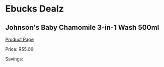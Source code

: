 
# Ebucks Dealz
## Johnson's Baby Chamomile 3-in-1 Wash 500ml
[Product Page](https://www.ebucks.com/web/shop/productSelected.do?prodId=965972187&catId=1186088243)

Price: R55.00

Savings: 


	